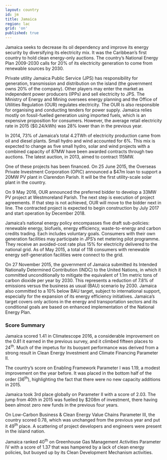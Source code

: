 ```yaml
---
layout: country
id: jm
title: Jamaica
region: lac
grid: 'on'
published: true
---
```


Jamaica seeks to decrease its oil dependency and improve its energy security by diversifying its electricity mix. It was the Caribbean’s first country to hold clean energy-only auctions. The country’s National Energy Plan 2009-2030 calls for 20% of its electricity generation to come from renewable sources by 2030.

Private utility Jamaica Public Service (JPS) has responsibility for generation, transmission and distribution on the island (the government owns 20% of the company). Other players may enter the market as independent power producers (IPPs) and sell electricity to JPS. The Ministry of Energy and Mining oversees energy planning and the Office of Utilities Regulation (OUR) regulates electricity. The OUR is also responsible for organising and conducting tenders for power supply.
Jamaica relies mostly on fossil-fuelled generation using imported fuels, which is an expensive proposition for consumers. However, the average retail electricity rate in 2015 ($0.24/kWh) was 28% lower than in the previous year.

In 2014, 73% of Jamaica’s total 4.2TWh of electricity production came from oil and diesel plants. Small hydro and wind accounted for 6%. This mix is expected to change as five small hydro, solar and wind projects with a combined capacity of 87MW have been awarded contracts through two auctions. The latest auction, in 2013, aimed to contract 115MW.

One of these projects has been financed. On 25 June 2015, the Overseas Private Investment Corporation (OPIC) announced a $47m loan to support a 20MW PV plant in Clarendon Parish. It will be the first utility-scale solar plant in the country.

On 9 May 2016, OUR announced the preferred bidder to develop a 33MW PV project at Westmoreland Parish. The next step is execution of project agreements. If that step is not achieved, OUR will move to the bidder next in line. The contracted project is expected to begin construction by July 2017 and start operation by December 2018.

Jamaica’s national energy policy encompasses five draft sub-policies: renewable energy, biofuels, energy efficiency, waste-to-energy and carbon credits trading. Each includes voluntary goals. 
Consumers with their own generation facilities may participate in JPS’s net metering pilot programme. They receive an avoided-cost rate plus 15% for electricity delivered to the national grid. As of May 2015, a total of 118 consumers with renewable energy self-generation facilities were connect to the grid.

On 27 November 2015, the government of Jamaica submitted its Intended Nationally Determined Contribution (INDC) to the United Nations, in which it committed unconditionally to mitigate the equivalent of 1.1m metric tons of carbon dioxide per year by 2030. This represents a reduction of 7.8% of emissions versus the business as usual (BAU) scenario by 2030. Jamaica also committed to a 10% below BAU target, subject to international support, especially for the expansion of its energy efficiency initiatives. Jamaica’s target covers only actions in the energy and transportation sectors and its conditional goals are based on enhanced implementation of the National Energy Plan. 


### Score Summary

Jamaica scored 1.41 in Climatescope 2016, a considerable improvement on the 0.81 it earned in the previous survey, and it climbed fifteen places to 24<sup>th</sup>. Much of the impetus for its buoyant performance was derived from a strong result in Clean Energy Investment and Climate Financing Parameter II.

The country’s score on Enabling Framework Parameter I was 1.19, a modest improvement on the year before. It was placed in the bottom half of the order (36<sup>th</sup>), highlighting the fact that there were no new capacity additions in 2015.

Jamaica took 3rd place globally on Parameter II with a score of 2.03. The jump from 40th in 2015 was fuelled by $208m of investment, there having been almost zero new funds in the previous four years. 

On Low-Carbon Business & Clean Energy Value Chains Parameter III, the country scored 0.78, which was unchanged from the previous year and put it 49<sup>th</sup> place. A scattering of project developers and engineers were present in the island nation. 

Jamaica ranked 40<sup>th</sup> on Greenhouse Gas Management Activities Parameter IV with a score of 1.37 that was hampered by a lack of clean energy policies, but buoyed up by its Clean Development Mechanism activities.
